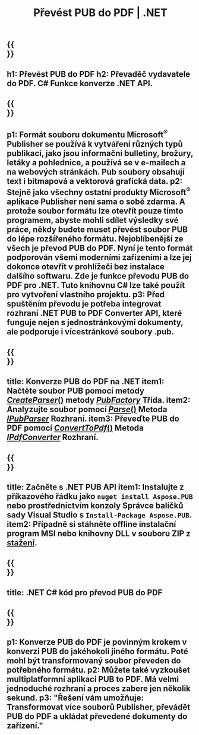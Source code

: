 ﻿---
translation: true
template: /_templates/conversion-child-net.md
title: Převést PUB do PDF | .NET
description: Převeďte PUB do PDF pomocí .NET API na Windows, Linux a Mac OS X. Funkce převodu Publisher, kterou lze snadno integrovat do vašeho vlastního řešení.
url: /net/conversion/pub-to-pdf/
metakeywords: pub to pdf net, convert pub to pdf net, pub to pdf c# converter, convert pub to pdf c#, pub to pdf c#
family: pub
platformtag: net
feature: conversion
---

{{<section banner>}}
---
h1: Převést PUB do PDF
h2: Převaděč vydavatele do PDF. С# Funkce konverze .NET API.
---

{{<section overview>}}
---
p1: Formát souboru dokumentu Microsoft<sup>®</sup> Publisher se používá k vytváření různých typů publikací, jako jsou informační bulletiny, brožury, letáky a pohlednice, a používá se v e-mailech a na webových stránkách. Pub soubory obsahují text i bitmapová a vektorová grafická data.
p2: Stejně jako všechny ostatní produkty Microsoft<sup>®</sup> aplikace Publisher není sama o sobě zdarma. A protože soubor formátu lze otevřít pouze tímto programem, abyste mohli sdílet výsledky své práce, někdy budete muset převést soubor PUB do lépe rozšířeného formátu. Nejoblíbenější ze všech je převod PUB do PDF. Nyní je tento formát podporován všemi moderními zařízeními a lze jej dokonce otevřít v prohlížeči bez instalace dalšího softwaru. Zde je funkce převodu PUB do PDF pro .NET. Tuto knihovnu C# lze také použít pro vytvoření vlastního projektu.
p3: Před spuštěním převodu je potřeba integrovat rozhraní .NET PUB to PDF Converter API, které funguje nejen s jednostránkovými dokumenty, ale podporuje i vícestránkové soubory .pub.
---

{{<section feature1>}}
---
title: Konverze PUB do PDF na .NET
item1: Načtěte soubor PUB pomocí metody [*CreateParser*()](https://reference.aspose.com/pub/net/aspose.pub/pubfactory//methods/createparser/index) metody [*PubFactory*](https://reference.aspose.com/pub/net/aspose.pub/pubfactory/) Třída.
item2: Analyzujte soubor pomocí [*Parse*()](https://reference.aspose.com/pub/net/aspose.pub/ipubparser//methods/parse) Metoda [*IPubParser*](https://reference.aspose.com/pub/net/aspose.pub/ipubparser/) Rozhraní.
item3: Převeďte PUB do PDF pomocí [*ConvertToPdf*()](https://reference.aspose.com/pub/net/aspose.pub/ipdfconverter//methods/converttopdf) Metoda [*IPdfConverter*](https://reference.aspose.com/pub/net/aspose.pub/ipdfconverter/) Rozhraní.
---

{{<section feature2>}}
---
title: Začněte s .NET PUB API
item1: Instalujte z příkazového řádku jako ```nuget install Aspose.PUB``` nebo prostřednictvím konzoly Správce balíčků sady Visual Studio s ```Install-Package Aspose.PUB```.
item2: Případně si stáhněte offline instalační program MSI nebo knihovny DLL v souboru ZIP z [stažení](https://releases.aspose.com/pub/net/).
---

{{<section codeexample>}}
---
title: .NET C# kód pro převod PUB do PDF
---

{{<section summary>}}
---
p1: Konverze PUB do PDF je povinným krokem v konverzi PUB do jakéhokoli jiného formátu. Poté mohl být transformovaný soubor převeden do potřebného formátu.
p2: Můžete také vyzkoušet multiplatformní aplikaci PUB to PDF. Má velmi jednoduché rozhraní a proces zabere jen několik sekund.
p3: "Řešení vám umožňuje: Transformovat více souborů Publisher, převádět PUB do PDF a ukládat převedené dokumenty do zařízení."
---
